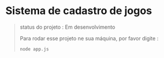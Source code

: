 <h1>Sistema de cadastro de jogos</h1>

> status do projeto : Em desenvolvimento
>
> Para rodar esse projeto ne sua máquina, por favor digite :
>
> ```
> node app.js 
>``` 
